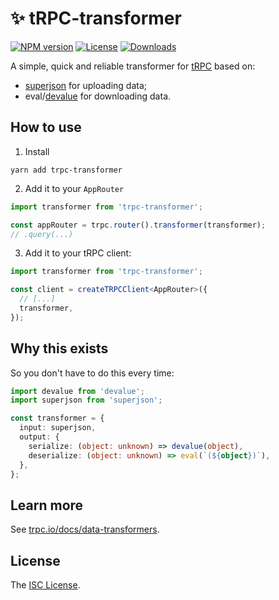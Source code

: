 # ✨ tRPC-transformer

[![NPM version][npm-image]][npm-url]
[![License][license-image]][license-url]
[![Downloads][downloads-image]][downloads-url]

A simple, quick and reliable transformer for [tRPC](https://trpc.io) based on:

- [superjson](https://github.com/blitz-js/superjson) for uploading data;
- eval/[devalue](https://github.com/Rich-Harris/devalue) for downloading data.

## How to use

1. Install

`yarn add trpc-transformer`

2. Add it to your `AppRouter`

```ts
import transformer from 'trpc-transformer';

const appRouter = trpc.router().transformer(transformer);
// .query(...)
```

3. Add it to your tRPC client:

```ts
import transformer from 'trpc-transformer';

const client = createTRPCClient<AppRouter>({
  // [...]
  transformer,
});
```

## Why this exists

So you don't have to do this every time:

```ts
import devalue from 'devalue';
import superjson from 'superjson';

const transformer = {
  input: superjson,
  output: {
    serialize: (object: unknown) => devalue(object),
    deserialize: (object: unknown) => eval(`(${object})`),
  },
};
```

## Learn more

See [trpc.io/docs/data-transformers](https://trpc.io/docs/data-transformers).

## License

The [ISC License](https://github.com/icflorescu/trpc-transformer/blob/master/LICENSE).

[npm-image]: https://img.shields.io/npm/v/trpc-transformer.svg?style=flat-square
[npm-url]: https://npmjs.org/package/trpc-transformer
[license-image]: http://img.shields.io/npm/l/trpc-transformer.svg?style=flat-square
[license-url]: LICENSE
[downloads-image]: http://img.shields.io/npm/dm/trpc-transformer.svg?style=flat-square
[downloads-url]: https://npmjs.org/package/trpc-transformer
